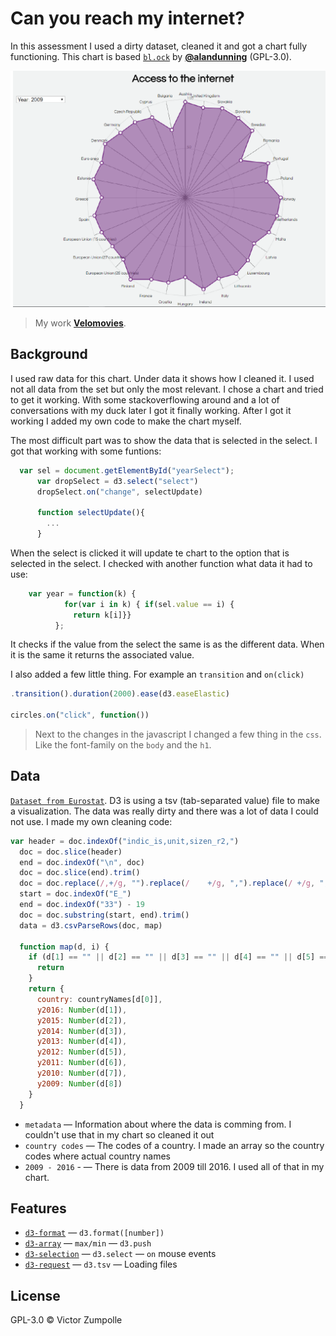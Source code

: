 # Can you reach my internet?

In this assessment I used a dirty dataset, cleaned it and got a chart fully functioning. This chart is based [`bl.ock`](https://bl.ocks.org/alandunning/4c36eb1abdb248de34c64f5672afd857) by
[**@alandunning**](https://github.com/alandunning) (GPL-3.0).

![Preview image](preview.png)
> My work
> [**Velomovies**](https://velomovies.github.io/fe3-assessment-2/).

## Background

I used raw data for this chart. Under data it shows how I cleaned it. I used not all data from the set but only the most relevant. I chose a chart and tried to get it working. With some stackoverflowing around and a lot of conversations with my duck later I got it finally working. After I got it working I added my own code to make the chart myself. 

The most difficult part was to show the data that is selected in the select. I got that working with some funtions:
```javascript
  var sel = document.getElementById("yearSelect");
      var dropSelect = d3.select("select")
      dropSelect.on("change", selectUpdate)

      function selectUpdate(){
        ...
      }
```
When the select is clicked it will update te chart to the option that is selected in the select. I checked with another function what data it had to use:
```javascript
    var year = function(k) {
            for(var i in k) { if(sel.value == i) {
              return k[i]}}
          };
```
It checks if the value from the select the same is as the different data. When it is the same it returns the associated value.

I also added a few little thing. For example an `transition` and `on(click)`
```javascript
.transition().duration(2000).ease(d3.easeElastic)

circles.on("click", function())
```

> Next to the changes in the javascript I changed a few thing in the `css`. Like the font-family on the `body` and the `h1`.

## Data

[`Dataset from Eurostat`](http://ec.europa.eu/eurostat/estat-navtree-portlet-prod/BulkDownloadListing?file=data/isoc_ci_in_en2.tsv.gz&unzip=true). 
D3 is using a tsv (tab-separated value) file to make a visualization. The data was really dirty and there was a lot of data I could not use. I made my own cleaning code: 
```javascript
var header = doc.indexOf("indic_is,unit,sizen_r2,")
  doc = doc.slice(header)
  end = doc.indexOf("\n", doc)
  doc = doc.slice(end).trim()
  doc = doc.replace(/,+/g, "").replace(/ 	+/g, ",").replace(/	+/g, ",").replace(/ +/g, "").replace(/ +/g, "").replace(/:/g, "").replace(/u+/g, "")
  start = doc.indexOf("E_")
  end = doc.indexOf("33") - 19
  doc = doc.substring(start, end).trim()
  data = d3.csvParseRows(doc, map)

  function map(d, i) {
    if (d[1] == "" || d[2] == "" || d[3] == "" || d[4] == "" || d[5] == "" || d[6] == "" || d[7] == "" || d[8] == "") {
      return
    }
    return {
      country: countryNames[d[0]],
      y2016: Number(d[1]),
      y2015: Number(d[2]),
      y2014: Number(d[3]),
      y2013: Number(d[4]),
      y2012: Number(d[5]),
      y2011: Number(d[6]),
      y2010: Number(d[7]),
      y2009: Number(d[8])
    }
  }
```

* `metadata` — Information about where the data is comming from. I couldn't use that in my chart so cleaned it out
* `country codes` — The codes of a country. I made an array so the country codes where actual country names
* `2009 - 2016` - — There is data from 2009 till 2016. I used all of that in my chart.

## Features
*   [`d3-format`](https://github.com/d3/d3-format#api-reference)
    — `d3.format([number])`
*   [`d3-array`](https://github.com/d3/d3-array)
    — `max/min`
    — `d3.push` 
*   [`d3-selection`](https://github.com/d3/d3-selection#d3-selection)
    — `d3.select`
    — `on` mouse events
*   [`d3-request`](https://github.com/d3/d3-request#api-reference)
    — `d3.tsv`
    — Loading files

## License

GPL-3.0 © Victor Zumpolle
